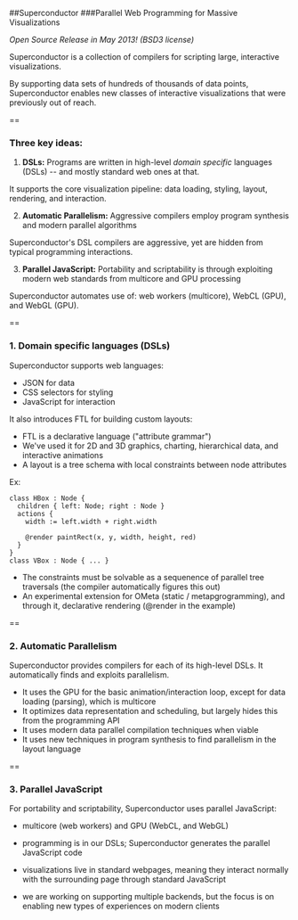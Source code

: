 ##Superconductor 
###Parallel Web Programming for Massive Visualizations

*Open Source Release in May 2013! (BSD3 license)*

Superconductor is a collection of compilers for scripting large, interactive visualizations. 

By supporting data sets of hundreds of thousands of data points, Superconductor enables new classes of interactive visualizations that were previously out of reach.

==
### Three key ideas:

1. **DSLs:** Programs are written in high-level *domain specific* languages (DSLs) -- and mostly standard web ones at that. 
  
  It supports the core visualization pipeline: data loading, styling, layout, rendering, and interaction.

2. **Automatic Parallelism:** Aggressive compilers employ program synthesis and modern parallel algorithms

  Superconductor's DSL compilers are aggressive, yet are hidden from typical programming interactions.

3. **Parallel JavaScript:** Portability and scriptability is through exploiting modern web standards from multicore and GPU processing

  Superconductor automates use of: web workers (multicore), WebCL (GPU), and WebGL (GPU).


==
### 1. Domain specific languages (DSLs)

Superconductor supports web languages:

- JSON for data
- CSS selectors for styling
- JavaScript for interaction

It also introduces FTL for building custom layouts:

- FTL is a declarative language ("attribute grammar")
- We've used it for 2D and 3D graphics, charting, hierarchical data, and interactive animations
- A layout is a tree schema with local constraints between node attributes
  
Ex:   
  
    class HBox : Node { 
      children { left: Node; right : Node }
      actions {
        width := left.width + right.width
        
        @render paintRect(x, y, width, height, red)
      }
    }
    class VBox : Node { ... }
  
- The constraints must be solvable as a sequenence of parallel tree traversals (the compiler automatically figures this out)
- An experimental extension for OMeta (static / metapgrogramming), and through it, declarative rendering (@render in the example)

==
### 2. Automatic Parallelism

Superconductor provides compilers for each of its high-level DSLs. It automatically finds and exploits parallelism.

- It uses the GPU for the basic animation/interaction loop, except for data loading (parsing), which is multicore
- It optimizes data representation and scheduling, but largely hides this from the programming API
- It uses modern data parallel compilation techniques when viable
- It uses new techniques in program synthesis to find parallelism in the layout language

==
### 3. Parallel JavaScript

For portability and scriptability, Superconductor uses parallel JavaScript: 

- multicore (web workers) and GPU (WebCL, and WebGL)

- programming is in our DSLs; Superconductor generates the parallel JavaScript code
 
- visualizations live in standard webpages, meaning they interact normally with the surrounding page through standard JavaScript

- we are working on supporting multiple backends, but the focus is on enabling new types of experiences on modern clients

